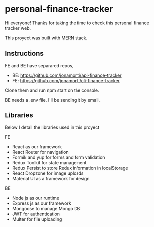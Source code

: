 # personal-finance-tracker

Hi everyone! Thanks for taking the time to check this personal finance tracker web.

This proyect was built with MERN stack.

Instructions
-------------

FE and BE have separared repos, 
  - BE: https://github.com/jonamonti/api-finance-tracker
  - FE: https://github.com/jonamonti/cli-finance-tracker

Clone them and run npm start on the console.

BE needs a .env file. I'll be sending it by email.

Libraries
---------

Below I detail the libraries used in this proyect

FE
- React as our framework
- React Router for navigation
- Formik and yup for forms and form validation
- Redux Toolkit for state management
- Redux Persist to store Redux information in localStorage
- React Dropzone for image uploads
- Material UI as a framework for design

BE
- Node js as our runtime
- Express js as our framework
- Mongoose to manage Mongo DB
- JWT for authentication
- Multer for file uploading

